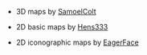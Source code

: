 - <p>3D maps by <a href="https://steamcommunity.com/sharedfiles/filedetails/?id=2899093390" target="_blank">SamoelColt</a></p>
- <p>2D basic maps by <a href="https://discord.com/invite/hens333" target="_blank">Hens333</a></p>
- <p>2D iconographic maps by <a href="https://www.twitch.tv/kaiseraleex" target="_blank">EagerFace</a></p>
